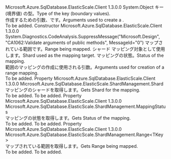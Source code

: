 <Type Name="RangeMappingCreationInfo&lt;TKey&gt;" FullName="Microsoft.Azure.SqlDatabase.ElasticScale.ShardManagement.RangeMappingCreationInfo&lt;TKey&gt;">
  <TypeSignature Language="C#" Value="public sealed class RangeMappingCreationInfo&lt;TKey&gt;" />
  <TypeSignature Language="ILAsm" Value=".class public auto ansi sealed beforefieldinit RangeMappingCreationInfo`1&lt;TKey&gt; extends System.Object" />
  <TypeSignature Language="DocId" Value="T:Microsoft.Azure.SqlDatabase.ElasticScale.ShardManagement.RangeMappingCreationInfo`1" />
  <TypeSignature Language="VB.NET" Value="Public NotInheritable Class RangeMappingCreationInfo(Of TKey)" />
  <TypeSignature Language="F#" Value="type RangeMappingCreationInfo&lt;'Key&gt; = class" />
  <AssemblyInfo>
    <AssemblyName>Microsoft.Azure.SqlDatabase.ElasticScale.Client</AssemblyName>
    <AssemblyVersion>1.3.0.0</AssemblyVersion>
  </AssemblyInfo>
  <TypeParameters>
    <TypeParameter Name="TKey" />
  </TypeParameters>
  <Base>
    <BaseTypeName>System.Object</BaseTypeName>
  </Base>
  <Interfaces />
  <Docs>
    <typeparam name="TKey"><span data-ttu-id="09772-101">キー (境界値) の型。</span><span class="sxs-lookup"><span data-stu-id="09772-101">Type of the key (boundary values).</span></span></typeparam>
    <summary>
            <span data-ttu-id="09772-102">作成するための引数、<see cref="T:Microsoft.Azure.SqlDatabase.ElasticScale.ShardManagement.RangeMapping`1" />です。</span><span class="sxs-lookup"><span data-stu-id="09772-102">Arguments used to create a <see cref="T:Microsoft.Azure.SqlDatabase.ElasticScale.ShardManagement.RangeMapping`1" />.</span></span>
            </summary>
    <remarks>To be added.</remarks>
  </Docs>
  <Members>
    <Member MemberName=".ctor">
      <MemberSignature Language="C#" Value="public RangeMappingCreationInfo (Microsoft.Azure.SqlDatabase.ElasticScale.ShardManagement.Range&lt;TKey&gt; value, Microsoft.Azure.SqlDatabase.ElasticScale.ShardManagement.Shard shard, Microsoft.Azure.SqlDatabase.ElasticScale.ShardManagement.MappingStatus status);" />
      <MemberSignature Language="ILAsm" Value=".method public hidebysig specialname rtspecialname instance void .ctor(class Microsoft.Azure.SqlDatabase.ElasticScale.ShardManagement.Range`1&lt;!TKey&gt; value, class Microsoft.Azure.SqlDatabase.ElasticScale.ShardManagement.Shard shard, valuetype Microsoft.Azure.SqlDatabase.ElasticScale.ShardManagement.MappingStatus status) cil managed" />
      <MemberSignature Language="DocId" Value="M:Microsoft.Azure.SqlDatabase.ElasticScale.ShardManagement.RangeMappingCreationInfo`1.#ctor(Microsoft.Azure.SqlDatabase.ElasticScale.ShardManagement.Range{`0},Microsoft.Azure.SqlDatabase.ElasticScale.ShardManagement.Shard,Microsoft.Azure.SqlDatabase.ElasticScale.ShardManagement.MappingStatus)" />
      <MemberSignature Language="F#" Value="new Microsoft.Azure.SqlDatabase.ElasticScale.ShardManagement.RangeMappingCreationInfo&lt;'Key&gt; : Microsoft.Azure.SqlDatabase.ElasticScale.ShardManagement.Range&lt;'Key&gt; * Microsoft.Azure.SqlDatabase.ElasticScale.ShardManagement.Shard * Microsoft.Azure.SqlDatabase.ElasticScale.ShardManagement.MappingStatus -&gt; Microsoft.Azure.SqlDatabase.ElasticScale.ShardManagement.RangeMappingCreationInfo&lt;'Key&gt;" Usage="new Microsoft.Azure.SqlDatabase.ElasticScale.ShardManagement.RangeMappingCreationInfo&lt;'Key&gt; (value, shard, status)" />
      <MemberType>Constructor</MemberType>
      <AssemblyInfo>
        <AssemblyName>Microsoft.Azure.SqlDatabase.ElasticScale.Client</AssemblyName>
        <AssemblyVersion>1.3.0.0</AssemblyVersion>
      </AssemblyInfo>
      <Attributes>
        <Attribute>
          <AttributeName>System.Diagnostics.CodeAnalysis.SuppressMessage("Microsoft.Design", "CA1062:Validate arguments of public methods", MessageId="0")</AttributeName>
        </Attribute>
      </Attributes>
      <Parameters>
        <Parameter Name="value" Type="Microsoft.Azure.SqlDatabase.ElasticScale.ShardManagement.Range&lt;TKey&gt;" />
        <Parameter Name="shard" Type="Microsoft.Azure.SqlDatabase.ElasticScale.ShardManagement.Shard" />
        <Parameter Name="status" Type="Microsoft.Azure.SqlDatabase.ElasticScale.ShardManagement.MappingStatus" />
      </Parameters>
      <Docs>
        <param name="value"><span data-ttu-id="09772-103">マップされている範囲です。</span><span class="sxs-lookup"><span data-stu-id="09772-103">Range being mapped.</span></span></param>
        <param name="shard"><span data-ttu-id="09772-104">シャード マッピング対象として使用します。</span><span class="sxs-lookup"><span data-stu-id="09772-104">Shard used as the mapping target.</span></span></param>
        <param name="status"><span data-ttu-id="09772-105">マッピングの状態。</span><span class="sxs-lookup"><span data-stu-id="09772-105">Status of the mapping.</span></span></param>
        <summary>
            <span data-ttu-id="09772-106">範囲のマッピングの作成に使用される引数。</span><span class="sxs-lookup"><span data-stu-id="09772-106">Arguments used for creation of a range mapping.</span></span>
            </summary>
        <remarks>To be added.</remarks>
      </Docs>
    </Member>
    <Member MemberName="Shard">
      <MemberSignature Language="C#" Value="public Microsoft.Azure.SqlDatabase.ElasticScale.ShardManagement.Shard Shard { get; }" />
      <MemberSignature Language="ILAsm" Value=".property instance class Microsoft.Azure.SqlDatabase.ElasticScale.ShardManagement.Shard Shard" />
      <MemberSignature Language="DocId" Value="P:Microsoft.Azure.SqlDatabase.ElasticScale.ShardManagement.RangeMappingCreationInfo`1.Shard" />
      <MemberSignature Language="VB.NET" Value="Public ReadOnly Property Shard As Shard" />
      <MemberSignature Language="F#" Value="member this.Shard : Microsoft.Azure.SqlDatabase.ElasticScale.ShardManagement.Shard" Usage="Microsoft.Azure.SqlDatabase.ElasticScale.ShardManagement.RangeMappingCreationInfo&lt;'Key&gt;.Shard" />
      <MemberType>Property</MemberType>
      <AssemblyInfo>
        <AssemblyName>Microsoft.Azure.SqlDatabase.ElasticScale.Client</AssemblyName>
        <AssemblyVersion>1.3.0.0</AssemblyVersion>
      </AssemblyInfo>
      <ReturnValue>
        <ReturnType>Microsoft.Azure.SqlDatabase.ElasticScale.ShardManagement.Shard</ReturnType>
      </ReturnValue>
      <Docs>
        <summary>
            <span data-ttu-id="09772-107">マッピングのシャードを取得します。</span><span class="sxs-lookup"><span data-stu-id="09772-107">Gets Shard for the mapping.</span></span>
            </summary>
        <value>To be added.</value>
        <remarks>To be added.</remarks>
      </Docs>
    </Member>
    <Member MemberName="Status">
      <MemberSignature Language="C#" Value="public Microsoft.Azure.SqlDatabase.ElasticScale.ShardManagement.MappingStatus Status { get; }" />
      <MemberSignature Language="ILAsm" Value=".property instance valuetype Microsoft.Azure.SqlDatabase.ElasticScale.ShardManagement.MappingStatus Status" />
      <MemberSignature Language="DocId" Value="P:Microsoft.Azure.SqlDatabase.ElasticScale.ShardManagement.RangeMappingCreationInfo`1.Status" />
      <MemberSignature Language="VB.NET" Value="Public ReadOnly Property Status As MappingStatus" />
      <MemberSignature Language="F#" Value="member this.Status : Microsoft.Azure.SqlDatabase.ElasticScale.ShardManagement.MappingStatus" Usage="Microsoft.Azure.SqlDatabase.ElasticScale.ShardManagement.RangeMappingCreationInfo&lt;'Key&gt;.Status" />
      <MemberType>Property</MemberType>
      <AssemblyInfo>
        <AssemblyName>Microsoft.Azure.SqlDatabase.ElasticScale.Client</AssemblyName>
        <AssemblyVersion>1.3.0.0</AssemblyVersion>
      </AssemblyInfo>
      <ReturnValue>
        <ReturnType>Microsoft.Azure.SqlDatabase.ElasticScale.ShardManagement.MappingStatus</ReturnType>
      </ReturnValue>
      <Docs>
        <summary>
            <span data-ttu-id="09772-108">マッピングの状態を取得します。</span><span class="sxs-lookup"><span data-stu-id="09772-108">Gets Status of the mapping.</span></span>
            </summary>
        <value>To be added.</value>
        <remarks>To be added.</remarks>
      </Docs>
    </Member>
    <Member MemberName="Value">
      <MemberSignature Language="C#" Value="public Microsoft.Azure.SqlDatabase.ElasticScale.ShardManagement.Range&lt;TKey&gt; Value { get; }" />
      <MemberSignature Language="ILAsm" Value=".property instance class Microsoft.Azure.SqlDatabase.ElasticScale.ShardManagement.Range`1&lt;!TKey&gt; Value" />
      <MemberSignature Language="DocId" Value="P:Microsoft.Azure.SqlDatabase.ElasticScale.ShardManagement.RangeMappingCreationInfo`1.Value" />
      <MemberSignature Language="VB.NET" Value="Public ReadOnly Property Value As Range(Of TKey)" />
      <MemberSignature Language="F#" Value="member this.Value : Microsoft.Azure.SqlDatabase.ElasticScale.ShardManagement.Range&lt;'Key&gt;" Usage="Microsoft.Azure.SqlDatabase.ElasticScale.ShardManagement.RangeMappingCreationInfo&lt;'Key&gt;.Value" />
      <MemberType>Property</MemberType>
      <AssemblyInfo>
        <AssemblyName>Microsoft.Azure.SqlDatabase.ElasticScale.Client</AssemblyName>
        <AssemblyVersion>1.3.0.0</AssemblyVersion>
      </AssemblyInfo>
      <ReturnValue>
        <ReturnType>Microsoft.Azure.SqlDatabase.ElasticScale.ShardManagement.Range&lt;TKey&gt;</ReturnType>
      </ReturnValue>
      <Docs>
        <summary>
            <span data-ttu-id="09772-109">マップされている範囲を取得します。</span><span class="sxs-lookup"><span data-stu-id="09772-109">Gets Range being mapped.</span></span>
            </summary>
        <value>To be added.</value>
        <remarks>To be added.</remarks>
      </Docs>
    </Member>
  </Members>
</Type>